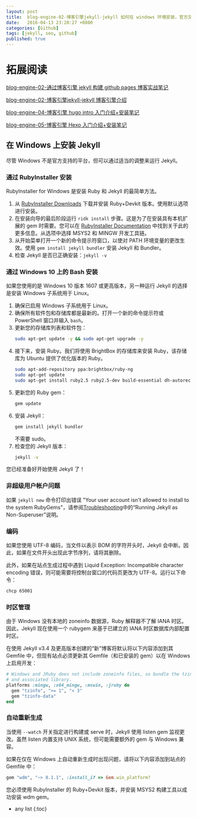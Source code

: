 ```yaml
---
layout: post
title:  blog-engine-02-博客引擎jekyll-jekyll 如何在 windows 环境安装，官方文档
date:   2016-04-13 23:20:27 +0800
categories: [Github]
tags: [jekyll, seo, github]
published: true
---
```


# 拓展阅读

[blog-engine-02-通过博客引擎 jekyll 构建 github pages 博客实战笔记](https://houbb.github.io/2016/04/13/blog-engine-02-jekyll-01-install)

[blog-engine-02-博客引擎jekyll-jekyll 博客引擎介绍](https://houbb.github.io/2016/04/13/blog-engine-03-jekyll-02-intro)

[blog-engine-04-博客引擎 hugo intro 入门介绍+安装笔记](https://houbb.github.io/2016/04/13/blog-engine-04-hugo-intro)

[blog-engine-05-博客引擎 Hexo 入门介绍+安装笔记](https://houbb.github.io/2017/03/29/blog-engine-05-hexo)


## 在 Windows 上安装 Jekyll

尽管 Windows 不是官方支持的平台，但可以通过适当的调整来运行 Jekyll。

### 通过 RubyInstaller 安装

RubyInstaller for Windows 是安装 Ruby 和 Jekyll 的最简单方法。

1. 从 [RubyInstaller Downloads](https://rubyinstaller.org/downloads/) 下载并安装 Ruby+Devkit 版本。使用默认选项进行安装。
2. 在安装向导的最后阶段运行 `ridk install` 步骤。这是为了在安装具有本机扩展的 gem 时需要。您可以在 [RubyInstaller Documentation](https://rubyinstaller.org/downloads/) 中找到关于此的更多信息。从选项中选择 MSYS2 和 MINGW 开发工具链。
3. 从开始菜单打开一个新的命令提示符窗口，以使对 PATH 环境变量的更改生效。使用 `gem install jekyll bundler` 安装 Jekyll 和 Bundler。
4. 检查 Jekyll 是否已正确安装：`jekyll -v`

### 通过 Windows 10 上的 Bash 安装

如果您使用的是 Windows 10 版本 1607 或更高版本，另一种运行 Jekyll 的选择是安装 Windows 子系统用于 Linux。

1. 确保已启用 Windows 子系统用于 Linux。
2. 确保所有软件包和存储库都是最新的。打开一个新的命令提示符或 PowerShell 窗口并输入 `bash`。
3. 更新您的存储库列表和软件包：
    ```bash
    sudo apt-get update -y && sudo apt-get upgrade -y
    ```
4. 接下来，安装 Ruby。我们将使用 BrightBox 的存储库来安装 Ruby，该存储库为 Ubuntu 提供了优化版本的 Ruby。
    ```bash
    sudo apt-add-repository ppa:brightbox/ruby-ng
    sudo apt-get update
    sudo apt-get install ruby2.5 ruby2.5-dev build-essential dh-autoreconf
    ```
5. 更新您的 Ruby gem：
    ```bash
    gem update
    ```
6. 安装 Jekyll：
    ```bash
    gem install jekyll bundler
    ```
    不需要 sudo。
7. 检查您的 Jekyll 版本：
    ```bash
    jekyll -v
    ```

您已经准备好开始使用 Jekyll 了！

### 非超级用户帐户问题

如果 `jekyll new` 命令打印出错误 "Your user account isn't allowed to install to the system RubyGems"，请参阅[Troubleshooting](#troubleshooting)中的“Running Jekyll as Non-Superuser”说明。

### 编码

如果您使用 UTF-8 编码，当文件以表示 BOM 的字符开头时，Jekyll 会中断。因此，如果在文件开头出现此字节序列，请将其删除。

此外，如果在站点生成过程中遇到 Liquid Exception: Incompatible character encoding 错误，则可能需要将控制台窗口的代码页更改为 UTF-8。运行以下命令：
```bash
chcp 65001
```

### 时区管理

由于 Windows 没有本地的 zoneinfo 数据源，Ruby 解释器不了解 IANA 时区。因此，Jekyll 现在使用一个 rubygem 来基于已建立的 IANA 时区数据库内部配置时区。

在使用 Jekyll v3.4 及更高版本创建的“新”博客将默认将以下内容添加到其 Gemfile 中，但现有站点必须更新其 Gemfile（和已安装的 gem）以在 Windows 上启用开发：
```ruby
# Windows and JRuby does not include zoneinfo files, so bundle the tzinfo-data gem
# and associated library.
platforms :mingw, :x64_mingw, :mswin, :jruby do
  gem "tzinfo", ">= 1", "< 3"
  gem "tzinfo-data"
end
```

### 自动重新生成

当使用 `--watch` 开关指定进行构建或 serve 时，Jekyll 使用 listen gem 监视更改。虽然 listen 内置支持 UNIX 系统，但可能需要额外的 gem 与 Windows 兼容。

如果在仅在 Windows 上自动重新生成时出现问题，请将以下内容添加到站点的 Gemfile 中：
```ruby
gem "wdm", "~> 0.1.1", :install_if => Gem.win_platform?
```
您必须使用 RubyInstaller 的 Ruby+Devkit 版本，并安装 MSYS2 构建工具以成功安装 wdm gem。


* any list
{:toc}